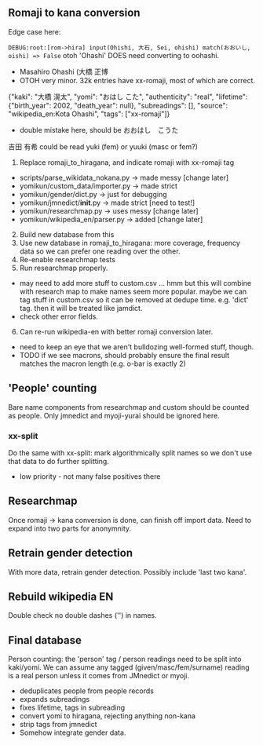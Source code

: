 ## Romaji to kana conversion

Edge case here:

`DEBUG:root:[rom->hira] input(Ohishi, 大石, Sei, ohishi) match(おおいし, oishi) => False`
otoh 'Ohashi' DOES need converting to oohashi.

- Masahiro Ohashi (大橋 正博
- OTOH very minor. 32k entries have xx-romaji, most of which are correct.

{"kaki": "大橋 滉太", "yomi": "おはし こた", "authenticity": "real", "lifetime": {"birth_year": 2002, "death_year": null}, "subreadings": [], "source": "wikipedia_en:Kota Ohashi", "tags": ["xx-romaji"]}

- double mistake here, should be おおはし　こうた

吉田 有希 could be read yuki (fem) or yuuki (masc or fem?)

1. Replace romaji_to_hiragana, and indicate romaji with xx-romaji tag

- scripts/parse_wikidata_nokana.py   -> made messy [change later]
- yomikun/custom_data/importer.py -> made strict
- yomikun/gender/dict.py -> just for debugging
- yomikun/jmnedict/**init**.py -> made strict [need to test!]
- yomikun/researchmap.py -> uses messy [change later]
- yomikun/wikipedia_en/parser.py -> added [change later]

2. Build new database from this
3. Use new database in romaji_to_hiragana: more coverage, frequency
   data so we can prefer one reading over the other.
4. Re-enable researchmap tests
5. Run researchmap properly.

- may need to add more stuff to custom.csv
  ... hmm but this will combine with research map to make names seem
  more popular. maybe we can tag stuff in custom.csv so it can be
  removed at dedupe time. e.g. 'dict' tag. then it will be treated
  like jamdict.
- check other error fields.

6. Can re-run wikipedia-en with better romaji conversion later.

- need to keep an eye that we aren't bulldozing well-formed stuff,
  though.
- TODO if we see macrons, should probably ensure the final result
  matches the macron length (e.g. o-bar is exactly 2)

## 'People' counting

Bare name components from researchmap and custom should be counted as
people. Only jmnedict and myoji-yurai should be ignored here.

### xx-split

Do the same with xx-split: mark algorithmically split names so we don't
use that data to do further splitting.

- low priority - not many false positives there

## Researchmap

Once romaji -> kana conversion is done, can finish off import data.
Need to expand into two parts for anonymnity.

## Retrain gender detection

With more data, retrain gender detection. Possibly include 'last two
kana'.

## Rebuild wikipedia EN

Double check no double dashes ('') in names.

## Final database

Person counting: the 'person' tag / person readings need to be split
into kaki/yomi. We can assume any tagged (given/masc/fem/surname)
reading is a real person unless it comes from JMnedict or myoji.

- deduplicates people from people records
- expands subreadings
- fixes lifetime, tags in subreading
- convert yomi to hiragana, rejecting anything non-kana
- strip tags from jmnedict
- Somehow integrate gender data.
